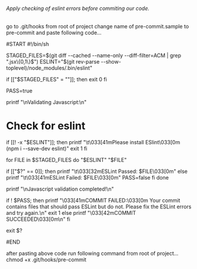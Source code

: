 ###### Apply checking of eslint errors before commiting our code.

go to .git/hooks from root of project
change name of pre-commit.sample to pre-commit and paste following code...

#START
#!/bin/sh

STAGED_FILES=$(git diff --cached --name-only --diff-filter=ACM | grep ".jsx\{0,1\}$")
ESLINT="$(git rev-parse --show-toplevel)/node_modules/.bin/eslint"

if [["$STAGED_FILES" = ""]]; then
exit 0
fi

PASS=true

printf "\nValidating Javascript:\n"

# Check for eslint

if [[! -x "$ESLINT"]]; then
printf "\t\033[41mPlease install ESlint\033[0m (npm i --save-dev eslint)"
exit 1
fi

for FILE in $STAGED_FILES
do
  "$ESLINT" "$FILE"

if [["$?" == 0]]; then
printf "\t\033[32mESLint Passed: $FILE\033[0m"
else
printf "\t\033[41mESLint Failed: $FILE\033[0m"
PASS=false
fi
done

printf "\nJavascript validation completed!\n"

if ! $PASS; then
printf "\033[41mCOMMIT FAILED:\033[0m Your commit contains files that should pass ESLint but do not. Please fix the ESLint errors and try again.\n"
exit 1
else
printf "\033[42mCOMMIT SUCCEEDED\033[0m\n"
fi

exit $?

#END

after pasting above code run following command from root of project...
chmod +x .git/hooks/pre-commit
